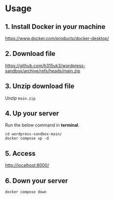 # Usage

## 1. Install Docker in your machine

https://www.docker.com/products/docker-desktop/

## 2. Download file

https://github.com/h315uk3/wordpress-sandbox/archive/refs/heads/main.zip

## 3. Unzip download file

Unzip `main.zip`

## 4. Up your server

Run the below command in **terminal**.

```console
cd wordpress-sandbox-main/
docker compose up -d
```

## 5. Access

<http://localhost:8000/>

## 6. Down your server

```console
docker compose down
```
